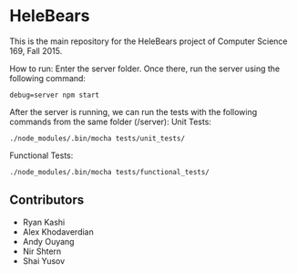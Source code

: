 # HeleBears

This is the main repository for the HeleBears project of Computer Science 169, Fall 2015.

How to run:
Enter the server folder.
Once there, run the server using the following command:

	debug=server npm start

After the server is running, we can run the tests with the following
commands from the same folder (/server):
Unit Tests:

	./node_modules/.bin/mocha tests/unit_tests/

Functional Tests:

	./node_modules/.bin/mocha tests/functional_tests/


## Contributors

* Ryan Kashi
* Alex Khodaverdian
* Andy Ouyang
* Nir Shtern
* Shai Yusov
